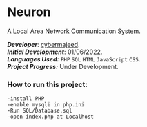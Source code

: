 # Neuron
A Local Area Network Communication System.

**_Developer_**: [cybermajeed](https://github.com/cybermajeed). 
<br>
**_Initial Development_**: 01/06/2022. 
<br>
**_Languages Used:_** `PHP` `SQL` `HTML` `JavaScript` `CSS`.
<br>
**_Project Progress:_** Under Development.
### How to run this project:
    -install PHP
    -enable mysqli in php.ini
    -Run SQL/Database.sql
    -open index.php at Localhost
